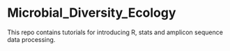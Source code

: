 # Microbial_Diversity_Ecology
This repo contains tutorials for introducing R, stats and amplicon sequence data processing.
